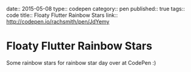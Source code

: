 date:: 2015-05-08
type:: codepen
category:: pen
published:: true
tags:: code
title:: Floaty Flutter Rainbow Stars
link:: http://codepen.io/rachsmith/pen/JdYemy

# Floaty Flutter Rainbow Stars

Some rainbow stars for rainbow star day over at CodePen :)